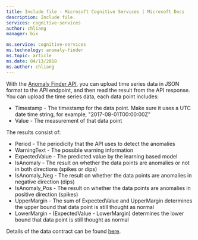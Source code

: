 ```yaml
---
title: Include file - Microsoft Cognitive Services | Microsoft Docs
description: Include file.
services: cognitive-services
author: chliang
manager: bix

ms.service: cognitive-services
ms.technology: anomaly-finder
ms.topic: article
ms.date: 04/13/2018
ms.author: chliang
---
```

With the [Anomaly Finder API](https://labs.cognitive.microsoft.com/en-us/project-anomaly-finder), you can upload time series data in JSON format to the API endpoint, and then read the result from the API response. You can upload the time series data, each data point includes:  
* Timestamp - The timestamp for the data point. Make sure it uses a UTC date time string, for example, "2017-08-01T00:00:00Z"
* Value - The measurement of that data point

The results consist of:
* Period - The periodicity that the API uses to detect the anomalies
* WarningText - The possible warning information
* ExpectedValue - The predicted value by the learning based model
* IsAnomaly - The result on whether the data points are anomalies or not in both directions (spikes or dips)
* IsAnomaly_Neg - The result on whether the data points are anomalies in negative direction (dips)
* IsAnomaly_Pos - The result on whether the data points are anomalies in positive direction (spikes)
* UpperMargin - The sum of ExpectedValue and UpperMargin determines the upper bound that data point is still thought as normal
* LowerMargin - (ExpectedValue - LowerMargin) determines the lower bound that data point is still thought as normal

Details of the data contract can be found [here](../apiref.md).

